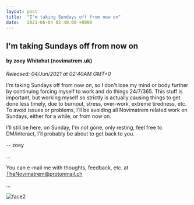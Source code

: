 ```yaml
---
layout: post
title:  "I'm taking Sundays off from now on"
date:   2021-06-04 02:40:00 +0000
---
```

## I'm taking Sundays off from now on
#### by zoey Whitehat (novimatrem.uk)
*Released: 04/Jun/2021 at 02:40AM GMT+0*

I'm taking Sundays off from now on, so I don't lose my mind or body further by continuing forcing myself to work and do things 24/7/365. This stuff is important, but working myself so strictly is actually causing things to get done less timely, due to burnout, stress, over-work, extreme tiredness, etc. To avoid issues or problems, I'll be avoiding all Novimatrem related work on Sundays, either for a while, or from now on.

I'll still be here, on Sunday, I'm not gone, only resting, feel free to DM/interact, I'll probably be about to get back to you.

-- zoey

...

You can e-mail me with thoughts, feedback, etc. at [TheNovimatrem@protonmail.ch](mailto:TheNovimatrem@protonmail.ch)

...

![face2](https://gitlab.com/Novimatrem/blog/-/raw/master/face2.png)
